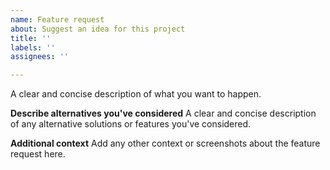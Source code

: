 ```yaml
---
name: Feature request
about: Suggest an idea for this project
title: ''
labels: ''
assignees: ''

---
```


A clear and concise description of what you want to happen.

**Describe alternatives you've considered**
A clear and concise description of any alternative solutions or features you've considered.

**Additional context**
Add any other context or screenshots about the feature request here.
